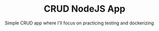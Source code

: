 <h1 align="center">CRUD NodeJS App</h1>
<p>Simple CRUD app where I'll focus on practicing testing and dockerizing </p>
